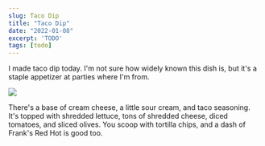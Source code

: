 ```yaml
---
slug: Taco Dip
title: "Taco Dip"
date: "2022-01-08"
excerpt: 'TODO'
tags: [todo]
---
```


I made taco dip today. I'm not sure how widely known this dish is, but it's a staple appetizer at parties where I'm from.

![](https://ihtfy.files.wordpress.com/2022/01/165932311-1641621784417.jpg?w=850)

There's a base of cream cheese, a little sour cream, and taco seasoning. It's topped with shredded lettuce, tons of shredded cheese, diced tomatoes, and sliced olives. You scoop with tortilla chips, and a dash of Frank's Red Hot is good too.

